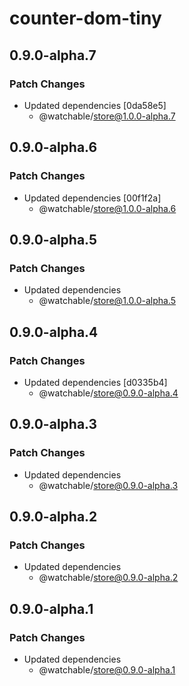 # counter-dom-tiny

## 0.9.0-alpha.7

### Patch Changes

- Updated dependencies [0da58e5]
  - @watchable/store@1.0.0-alpha.7

## 0.9.0-alpha.6

### Patch Changes

- Updated dependencies [00f1f2a]
  - @watchable/store@1.0.0-alpha.6

## 0.9.0-alpha.5

### Patch Changes

- Updated dependencies
  - @watchable/store@1.0.0-alpha.5

## 0.9.0-alpha.4

### Patch Changes

- Updated dependencies [d0335b4]
  - @watchable/store@0.9.0-alpha.4

## 0.9.0-alpha.3

### Patch Changes

- Updated dependencies
  - @watchable/store@0.9.0-alpha.3

## 0.9.0-alpha.2

### Patch Changes

- Updated dependencies
  - @watchable/store@0.9.0-alpha.2

## 0.9.0-alpha.1

### Patch Changes

- Updated dependencies
  - @watchable/store@0.9.0-alpha.1
